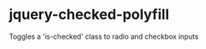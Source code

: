 jquery-checked-polyfill
=======================

Toggles a 'is-checked' class to radio and checkbox inputs
